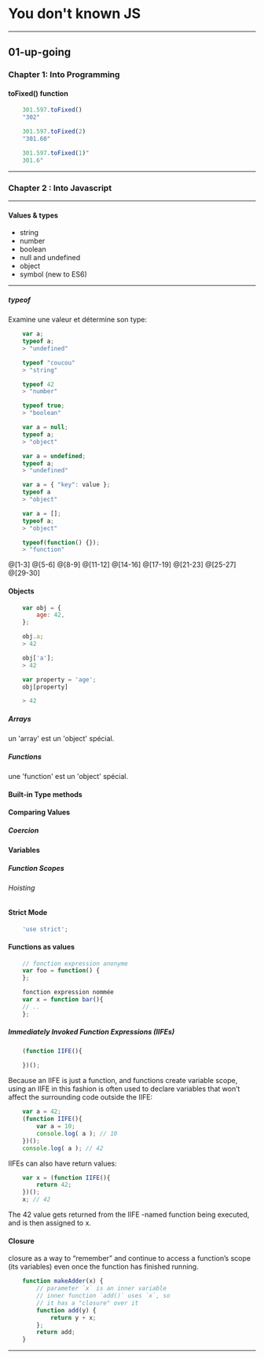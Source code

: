 # You don't known JS

---

## 01-up-going

### Chapter 1: Into Programming

#### toFixed() function

```js
    301.597.toFixed()
    "302"

    301.597.toFixed(2)
    "301.60"

    301.597.toFixed(1)"
    301.6"
```

---

### Chapter 2 : Into Javascript

---

#### Values & types

* string
* number
* boolean
* null and undefined
* object
* symbol (new to ES6)

---

##### typeof

Examine une valeur et détermine son type:

```js
    var a;
    typeof a;
    > "undefined"

    typeof "coucou"
    > "string"

    typeof 42
    > "number"

    typeof true;
    > "boolean"

    var a = null;
    typeof a;
    > "object"

    var a = undefined;
    typeof a;
    > "undefined"

    var a = { "key": value };
    typeof a
    > "object"

    var a = [];
    typeof a;
    > "object"

    typeof(function() {});
    > "function"
```
@[1-3]
@[5-6]
@[8-9]
@[11-12]
@[14-16]
@[17-19]
@[21-23]
@[25-27]
@[29-30]

#### Objects

```js
    var obj = {
        age: 42,
    };

    obj.a;
    > 42

    obj['a'];
    > 42

    var property = 'age';
    obj[property]

    > 42
```

##### Arrays

un 'array' est un 'object' spécial.

##### Functions

une 'function' est un 'object' spécial.

#### Built-in Type methods

#### Comparing Values

##### Coercion

#### Variables

##### Function Scopes

###### Hoisting

#### Strict Mode

```js
    'use strict';
```

#### Functions as values

```js
    // fonction expression anonyme
    var foo = function() {
    };

    fonction expression nommée
    var x = function bar(){
    // ..
    };
```

##### Immediately Invoked Function Expressions (IIFEs)

```js
    (function IIFE(){
        
    })();
```

Because an IIFE is just a function, and functions create variable scope, using an IIFE in this fashion is often used to declare variables that won’t affect the surrounding code outside the IIFE:    

```js
    var a = 42;
    (function IIFE(){
        var a = 10;
        console.log( a ); // 10
    })();
    console.log( a ); // 42
```

IIFEs can also have return values:

```js
    var x = (function IIFE(){
        return 42;
    })();
    x; // 42
```

The 42 value gets returned from the IIFE -named function being executed, and is then assigned to x.

#### Closure

closure as a way to “remember” and continue to
access a function’s scope (its variables) even once the function has finished running.

```js
    function makeAdder(x) {
        // parameter `x` is an inner variable
        // inner function `add()` uses `x`, so
        // it has a "closure" over it
        function add(y) {
            return y + x;
        };
        return add;
    }
```

---
